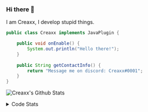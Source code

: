 ### Hi there 👋

I am Creaxx, I develop stupid things. 

```java
public class Creaxx implements JavaPlugin {

    public void onEnable() {
        System.out.println("Hello there!");
    }
    
    public String getContactInfo() {
        return "Message me on discord: Creaxx#0001";
    }
}
```
![Creaxx's Github Stats](https://github-readme-stats-creaxxogs-projects.vercel.app/api?username=CreaxxOG&show_icons=true&theme=dark&count_private=true)

<details>
  <summary>Code Stats</summary>

<!--START_SECTION:waka-->

```txt
Java          1 hr 21 mins    █████████████████████████   99.89 %
Kotlin        0 secs          ░░░░░░░░░░░░░░░░░░░░░░░░░   00.07 %
IDEA_MODULE   0 secs          ░░░░░░░░░░░░░░░░░░░░░░░░░   00.04 %
YAML          0 secs          ░░░░░░░░░░░░░░░░░░░░░░░░░   00.01 %
XML           0 secs          ░░░░░░░░░░░░░░░░░░░░░░░░░   00.00 %
```

<!--END_SECTION:waka-->
</details>

